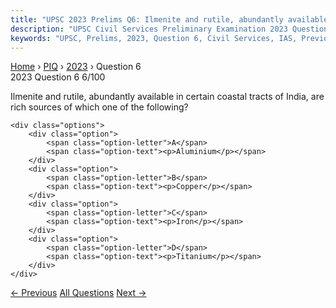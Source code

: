 ```yaml
---
title: "UPSC 2023 Prelims Q6: Ilmenite and rutile, abundantly available in certain coastal..."
description: "UPSC Civil Services Preliminary Examination 2023 Question 6 with options and answer"
keywords: "UPSC, Prelims, 2023, Question 6, Civil Services, IAS, Previous Year Questions"
---
```


<nav class="breadcrumb">
    <a href="../../">Home</a>
    <span>›</span>
    <a href="../">PIQ</a>
    <span>›</span>
    <a href="./">2023</a>
    <span>›</span>
    <span>Question 6</span>
</nav>

<div class="question-header">
    <div class="question-meta">
        <span class="year-badge">2023</span>
        <span class="question-number">Question 6</span>
        <span class="progress">6/100</span>
    </div>
    <div class="progress-bar">
        <div class="progress-fill" style="width: 6.0%"></div>
    </div>
</div>

<div class="question-content">
    <div class="question-text">
        <p>Ilmenite and rutile, abundantly available in certain coastal tracts of India, are rich sources of which one of the following?</p>
    </div>
    
    <div class="options">
        <div class="option">
            <span class="option-letter">A</span>
            <span class="option-text"><p>Aluminium</p></span>
        </div>
        <div class="option">
            <span class="option-letter">B</span>
            <span class="option-text"><p>Copper</p></span>
        </div>
        <div class="option">
            <span class="option-letter">C</span>
            <span class="option-text"><p>Iron</p></span>
        </div>
        <div class="option">
            <span class="option-letter">D</span>
            <span class="option-text"><p>Titanium</p></span>
        </div>
    </div>
</div>

<div class="question-nav">
    <a href="../q005-which-one-of-the-following-is-the-best-example-of/" class="nav-btn prev">← Previous</a>
    <a href="../" class="nav-btn center">All Questions</a>
    <a href="../q007-about-three-fourths-of-worlds-cobalt-a-metal-requi/" class="nav-btn next">Next →</a>
</div>
